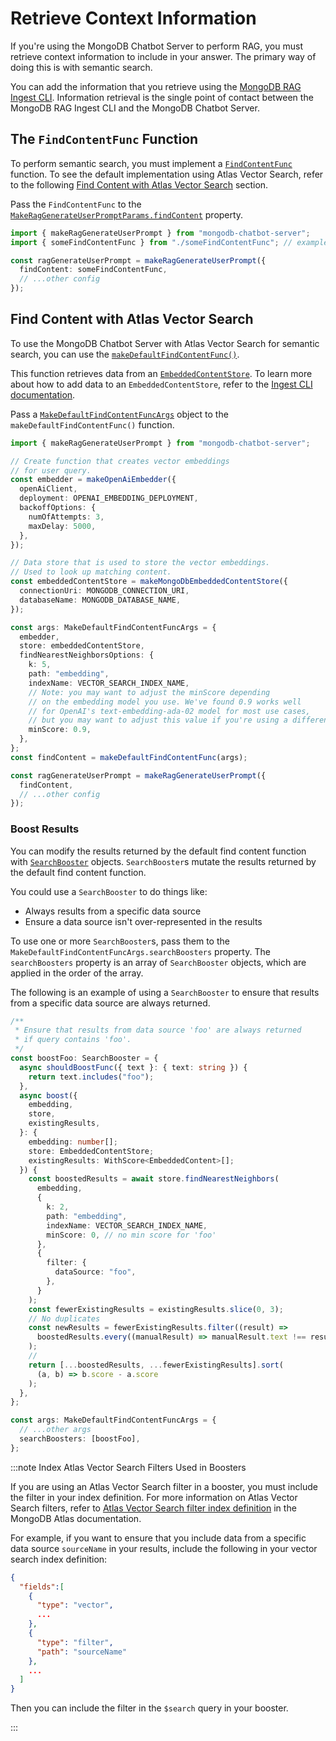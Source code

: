 # Retrieve Context Information

If you're using the MongoDB Chatbot Server to perform RAG, you must retrieve
context information to include in your answer. The primary way of doing this
is with semantic search.

You can add the information that you retrieve using the [MongoDB RAG Ingest CLI](../../ingest/configure.md). Information retrieval is the single point of contact between the MongoDB RAG Ingest CLI and the MongoDB Chatbot Server.

## The `FindContentFunc` Function

To perform semantic search, you must implement a [`FindContentFunc`](../../reference/server/modules.md#findcontentfunc) function. To see the default implementation
using Atlas Vector Search, refer to the following
[Find Content with Atlas Vector Search](#find-content-with-atlas-vector-search) section.

Pass the `FindContentFunc` to the [`MakeRagGenerateUserPromptParams.findContent`](../../reference/server/interfaces/MakeRagGenerateUserPromptParams.md#findcontent) property.

```ts
import { makeRagGenerateUserPrompt } from "mongodb-chatbot-server";
import { someFindContentFunc } from "./someFindContentFunc"; // example

const ragGenerateUserPrompt = makeRagGenerateUserPrompt({
  findContent: someFindContentFunc,
  // ...other config
});
```

## Find Content with Atlas Vector Search

To use the MongoDB Chatbot Server with Atlas Vector Search for semantic search,
you can use the [`makeDefaultFindContentFunc()`](../../reference/server/modules.md#makedefaultfindcontentfunc).

This function retrieves data from an [`EmbeddedContentStore`](../../reference/core/modules.md#embeddedcontentstore). To learn more about how to add data to an `EmbeddedContentStore`, refer to the [Ingest CLI documentation](../../ingest/configure.md).

Pass a [`MakeDefaultFindContentFuncArgs`](../../reference/server/modules.md#makedefaultfindcontentfuncargs) object to the `makeDefaultFindContentFunc()` function.

```ts
import { makeRagGenerateUserPrompt } from "mongodb-chatbot-server";

// Create function that creates vector embeddings
// for user query.
const embedder = makeOpenAiEmbedder({
  openAiClient,
  deployment: OPENAI_EMBEDDING_DEPLOYMENT,
  backoffOptions: {
    numOfAttempts: 3,
    maxDelay: 5000,
  },
});

// Data store that is used to store the vector embeddings.
// Used to look up matching content.
const embeddedContentStore = makeMongoDbEmbeddedContentStore({
  connectionUri: MONGODB_CONNECTION_URI,
  databaseName: MONGODB_DATABASE_NAME,
});

const args: MakeDefaultFindContentFuncArgs = {
  embedder,
  store: embeddedContentStore,
  findNearestNeighborsOptions: {
    k: 5,
    path: "embedding",
    indexName: VECTOR_SEARCH_INDEX_NAME,
    // Note: you may want to adjust the minScore depending
    // on the embedding model you use. We've found 0.9 works well
    // for OpenAI's text-embedding-ada-02 model for most use cases,
    // but you may want to adjust this value if you're using a different model.
    minScore: 0.9,
  },
};
const findContent = makeDefaultFindContentFunc(args);

const ragGenerateUserPrompt = makeRagGenerateUserPrompt({
  findContent,
  // ...other config
});
```

### Boost Results

You can modify the results returned by the default find content function with
[`SearchBooster`](../../reference/server/interfaces/SearchBooster.md) objects.
`SearchBooster`s mutate the results returned by the default find content function.

You could use a `SearchBooster` to do things like:

- Always results from a specific data source
- Ensure a data source isn't over-represented in the results

To use one or more `SearchBooster`s, pass them to the `MakeDefaultFindContentFuncArgs.searchBoosters` property. The `searchBoosters` property is an array of `SearchBooster` objects, which are applied in the order of the array.

The following is an example of using a `SearchBooster` to ensure that results from a specific data source are always returned.

```ts
/**
 * Ensure that results from data source 'foo' are always returned
 * if query contains 'foo'.
 */
const boostFoo: SearchBooster = {
  async shouldBoostFunc({ text }: { text: string }) {
    return text.includes("foo");
  },
  async boost({
    embedding,
    store,
    existingResults,
  }: {
    embedding: number[];
    store: EmbeddedContentStore;
    existingResults: WithScore<EmbeddedContent>[];
  }) {
    const boostedResults = await store.findNearestNeighbors(
      embedding,
      {
        k: 2,
        path: "embedding",
        indexName: VECTOR_SEARCH_INDEX_NAME,
        minScore: 0, // no min score for 'foo'
      },
      {
        filter: {
          dataSource: "foo",
        },
      }
    );
    const fewerExistingResults = existingResults.slice(0, 3);
    // No duplicates
    const newResults = fewerExistingResults.filter((result) =>
      boostedResults.every((manualResult) => manualResult.text !== result.text)
    );
    //
    return [...boostedResults, ...fewerExistingResults].sort(
      (a, b) => b.score - a.score
    );
  },
};

const args: MakeDefaultFindContentFuncArgs = {
  // ...other args
  searchBoosters: [boostFoo],
};
```

:::note Index Atlas Vector Search Filters Used in Boosters

If you are using an Atlas Vector Search filter in a booster,
you must include the filter in your index definition. For more information on Atlas Vector Search filters,
refer to [Atlas Vector Search filter index definition](https://www.mongodb.com/docs/atlas/atlas-vector-search/vector-search-type/#about-the-filter-type)
in the MongoDB Atlas documentation.

For example, if you want to ensure that you include data from a specific data source `sourceName` in your results,
include the following in your vector search index definition:

```json
{
  "fields":[
    {
      "type": "vector",
      ...
    },
    {
      "type": "filter",
      "path": "sourceName"
    },
    ...
  ]
}
```

Then you can include the filter in the `$search` query in your booster.

:::
